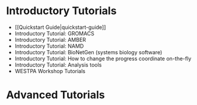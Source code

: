 # Introductory Tutorials

* [[Quickstart Guide|quickstart-guide]]
* Introductory Tutorial: GROMACS
* Introductory Tutorial: AMBER
* Introductory Tutorial: NAMD
* Introductory Tutorial: BioNetGen (systems biology software)
* Introductory Tutorial: How to change the progress coordinate on-the-fly
* Introductory Tutorial: Analysis tools
* WESTPA Workshop Tutorials

# Advanced Tutorials